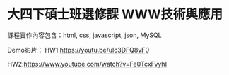 # 大四下碩士班選修課 WWW技術與應用
課程實作內容包含：html, css, javascript, json, MySQL

Demo影片：
HW1:https://youtu.be/uIc3DFQ8vF0

HW2:https://www.youtube.com/watch?v=Fe0TcxFvyhI
